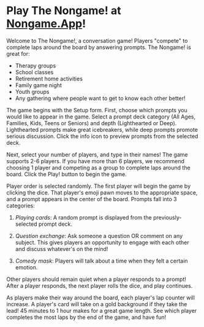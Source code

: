 # Play The Nongame! at [Nongame.App](https://www.nongame.app)!

Welcome to The Nongame!, a conversation game! Players "compete" to complete laps around the board by answering prompts. The Nongame! is great for:

- Therapy groups
- School classes
- Retirement home activities
- Family game night
- Youth groups
- Any gathering where people want to get to know each other better!

The game begins with the Setup form. First, choose which prompts you would like to appear in the game. Select a prompt deck category (All Ages, Families, Kids, Teens or Seniors) and depth (Lighthearted or Deep). Lighthearted prompts make great icebreakers, while deep prompts promote serious discussion. Click the info icon to preview prompts from the selected deck.

Next, select your number of players, and type in their names! The game supports 2-6 players. If you have more than 6 players, we recommend choosing 1 player and competing as a group to complete laps around the board. Click the Play! button to begin the game.

Player order is selected randomly. The first player will begin the game by clicking the dice. That player's emoji pawn moves to the appropriate space, and a prompt appears in the center of the board. Prompts fall into 3 categories:

1. *Playing cards*: A random prompt is displayed from the previously-selected prompt deck.
  
2. *Question exchange*: Ask someone a question OR comment on any subject. This gives players an opportunity to engage with each other and discuss whatever's on the mind!
  
3. *Comedy mask*: Players will talk about a time when they felt a certain emotion.

Other players should remain quiet when a player responds to a prompt! After a player responds, the next player rolls the dice, and play continues.

As players make their way around the board, each player's lap counter will increase. A player's card will take on a gold background if they take the lead! 45 minutes to 1 hour makes for a great game length. See which player completes the most laps by the end of the game, and have fun!